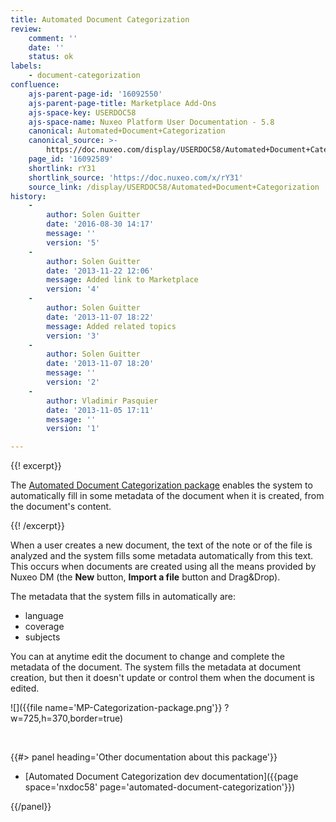 ```yaml
---
title: Automated Document Categorization
review:
    comment: ''
    date: ''
    status: ok
labels:
    - document-categorization
confluence:
    ajs-parent-page-id: '16092550'
    ajs-parent-page-title: Marketplace Add-Ons
    ajs-space-key: USERDOC58
    ajs-space-name: Nuxeo Platform User Documentation - 5.8
    canonical: Automated+Document+Categorization
    canonical_source: >-
        https://doc.nuxeo.com/display/USERDOC58/Automated+Document+Categorization
    page_id: '16092589'
    shortlink: rY31
    shortlink_source: 'https://doc.nuxeo.com/x/rY31'
    source_link: /display/USERDOC58/Automated+Document+Categorization
history:
    - 
        author: Solen Guitter
        date: '2016-08-30 14:17'
        message: ''
        version: '5'
    - 
        author: Solen Guitter
        date: '2013-11-22 12:06'
        message: Added link to Marketplace
        version: '4'
    - 
        author: Solen Guitter
        date: '2013-11-07 18:22'
        message: Added related topics
        version: '3'
    - 
        author: Solen Guitter
        date: '2013-11-07 18:20'
        message: ''
        version: '2'
    - 
        author: Vladimir Pasquier
        date: '2013-11-05 17:11'
        message: ''
        version: '1'

---
```

{{! excerpt}}

The [Automated Document Categorization package](https://connect.nuxeo.com/nuxeo/site/marketplace/package/automated-document-categorization) enables the system to automatically fill in some metadata of the document when it is created, from the document's content.

{{! /excerpt}}

When a user creates a new document, the text of the note or of the file is analyzed and the system fills some metadata automatically from this text. This occurs when documents are created using all the means provided by Nuxeo DM (the **New** button, **Import a file** button and Drag&Drop).

The metadata that the system fills in automatically are:

*   language
*   coverage
*   subjects

You can at anytime edit the document to change and complete the metadata of the document. The system fills the metadata at document creation, but then it doesn't update or control them when the document is edited.

![]({{file name='MP-Categorization-package.png'}} ?w=725,h=370,border=true)

&nbsp;

<div class="row" data-equalizer data-equalize-on="medium"><div class="column medium-6">{{#> panel heading='Other documentation about this package'}}

*   [Automated Document Categorization dev documentation]({{page space='nxdoc58' page='automated-document-categorization'}})

{{/panel}}</div><div class="column medium-6">

&nbsp;

</div></div>